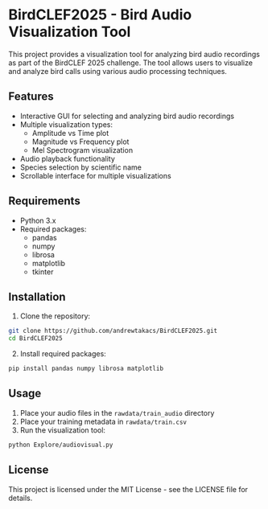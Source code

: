 # BirdCLEF2025 - Bird Audio Visualization Tool

This project provides a visualization tool for analyzing bird audio recordings as part of the BirdCLEF 2025 challenge. The tool allows users to visualize and analyze bird calls using various audio processing techniques.

## Features

- Interactive GUI for selecting and analyzing bird audio recordings
- Multiple visualization types:
  - Amplitude vs Time plot
  - Magnitude vs Frequency plot
  - Mel Spectrogram visualization
- Audio playback functionality
- Species selection by scientific name
- Scrollable interface for multiple visualizations

## Requirements

- Python 3.x
- Required packages:
  - pandas
  - numpy
  - librosa
  - matplotlib
  - tkinter

## Installation

1. Clone the repository:
```bash
git clone https://github.com/andrewtakacs/BirdCLEF2025.git
cd BirdCLEF2025
```

2. Install required packages:
```bash
pip install pandas numpy librosa matplotlib
```

## Usage

1. Place your audio files in the `rawdata/train_audio` directory
2. Place your training metadata in `rawdata/train.csv`
3. Run the visualization tool:
```bash
python Explore/audiovisual.py
```

## License

This project is licensed under the MIT License - see the LICENSE file for details. 